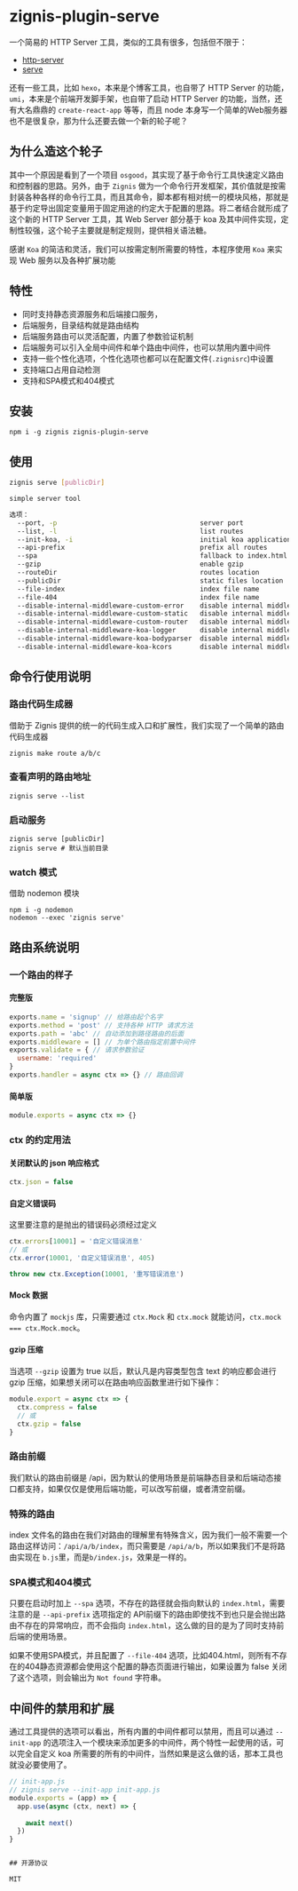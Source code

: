 # zignis-plugin-serve

一个简易的 HTTP Server 工具，类似的工具有很多，包括但不限于：

* [http-server](https://www.npmjs.com/package/http-server)
* [serve](https://www.npmjs.com/package/serve)

还有一些工具，比如 `hexo`，本来是个博客工具，也自带了 HTTP Server 的功能，`umi`，本来是个前端开发脚手架，也自带了启动 HTTP Server 的功能，当然，还有大名鼎鼎的 `create-react-app` 等等，而且 node 本身写一个简单的Web服务器也不是很复杂，那为什么还要去做一个新的轮子呢？

## 为什么造这个轮子

其中一个原因是看到了一个项目 `osgood`，其实现了基于命令行工具快速定义路由和控制器的思路。另外，由于 `Zignis` 做为一个命令行开发框架，其价值就是按需封装各种各样的命令行工具，而且其命令，脚本都有相对统一的模块风格，那就是基于约定导出固定变量用于固定用途的约定大于配置的思路。将二者结合就形成了这个新的 HTTP Server 工具，其 Web Server 部分基于 koa 及其中间件实现，定制性较强，这个轮子主要就是制定规则，提供相关语法糖。

感谢 `Koa` 的简洁和灵活，我们可以按需定制所需要的特性，本程序使用 `Koa` 来实现 Web 服务以及各种扩展功能

## 特性

* 同时支持静态资源服务和后端接口服务，
* 后端服务，目录结构就是路由结构
* 后端服务路由可以灵活配置，内置了参数验证机制
* 后端服务可以引入全局中间件和单个路由中间件，也可以禁用内置中间件
* 支持一些个性化选项，个性化选项也都可以在配置文件(`.zignisrc`)中设置
* 支持端口占用自动检测
* 支持和SPA模式和404模式

## 安装

```
npm i -g zignis zignis-plugin-serve
```

## 使用

```bash
zignis serve [publicDir]

simple server tool

选项：
  --port, -p                                    server port                                              [默认值: false]
  --list, -l                                    list routes
  --init-koa, -i                                initial koa application                                  [默认值: false]
  --api-prefix                                  prefix all routes                                       [默认值: "/api"]
  --spa                                         fallback to index.html
  --gzip                                        enable gzip
  --routeDir                                    routes location
  --publicDir                                   static files location
  --file-index                                  index file name                                   [默认值: "index.html"]
  --file-404                                    index file name                                          [默认值: false]
  --disable-internal-middleware-custom-error    disable internal middleware custom error
  --disable-internal-middleware-custom-static   disable internal middleware custom static
  --disable-internal-middleware-custom-router   disable internal middleware custom router
  --disable-internal-middleware-koa-logger      disable internal middleware koa-logger
  --disable-internal-middleware-koa-bodyparser  disable internal middleware koa-bodyparser
  --disable-internal-middleware-koa-kcors       disable internal middleware kcors
```

## 命令行使用说明

### 路由代码生成器

借助于 Zignis 提供的统一的代码生成入口和扩展性，我们实现了一个简单的路由代码生成器

```
zignis make route a/b/c
```

### 查看声明的路由地址

```
zignis serve --list
```

### 启动服务

```
zignis serve [publicDir]
zignis serve # 默认当前目录
```

### watch 模式

借助 nodemon 模块

```
npm i -g nodemon
nodemon --exec 'zignis serve'
```

## 路由系统说明

### 一个路由的样子

#### 完整版

```js
exports.name = 'signup' // 给路由起个名字
exports.method = 'post' // 支持各种 HTTP 请求方法
exports.path = 'abc' // 自动添加到路径路由的后面
exports.middleware = [] // 为单个路由指定前置中间件
exports.validate = { // 请求参数验证
  username: 'required'
}
exports.handler = async ctx => {} // 路由回调
```

#### 简单版

```js
module.exports = async ctx => {}
```

### ctx 的约定用法

#### 关闭默认的 json 响应格式

```js
ctx.json = false
```

#### 自定义错误码

这里要注意的是抛出的错误码必须经过定义

```js
ctx.errors[10001] = '自定义错误消息'
// 或
ctx.error(10001, '自定义错误消息', 405)

throw new ctx.Exception(10001, '重写错误消息')
```

#### Mock 数据

命令内置了 `mockjs` 库，只需要通过 `ctx.Mock` 和 `ctx.mock` 就能访问，`ctx.mock === ctx.Mock.mock`。

#### gzip 压缩

当选项 `--gzip` 设置为 true 以后，默认凡是内容类型包含 text 的响应都会进行 gzip 压缩，如果想关闭可以在路由响应函数里进行如下操作：

```js
module.export = async ctx => {
  ctx.compress = false
  // 或
  ctx.gzip = false
}
```

### 路由前缀

我们默认的路由前缀是 /api，因为默认的使用场景是前端静态目录和后端动态接口都支持，如果仅仅是使用后端功能，可以改写前缀，或者清空前缀。

### 特殊的路由

index 文件名的路由在我们对路由的理解里有特殊含义，因为我们一般不需要一个路由这样访问：`/api/a/b/index`，而只需要是 `/api/a/b`，所以如果我们不是将路由实现在 `b.js`里，而是`b/index.js`，效果是一样的。

### SPA模式和404模式

只要在启动时加上 `--spa` 选项，不存在的路径就会指向默认的 `index.html`，需要注意的是 `--api-prefix` 选项指定的 API前缀下的路由即使找不到也只是会抛出路由不存在的异常响应，而不会指向 `index.html`，这么做的目的是为了同时支持前后端的使用场景。

如果不使用SPA模式，并且配置了 `--file-404` 选项，比如404.html，则所有不存在的404静态资源都会使用这个配置的静态页面进行输出，如果设置为 false 关闭了这个选项，则会输出为 `Not found` 字符串。

## 中间件的禁用和扩展

通过工具提供的选项可以看出，所有内置的中间件都可以禁用，而且可以通过 `--init-app` 的选项注入一个模块来添加更多的中间件，两个特性一起使用的话，可以完全自定义 koa 所需要的所有的中间件，当然如果是这么做的话，那本工具也就没必要使用了。

```js
// init-app.js
// zignis serve --init-app init-app.js
module.exports = (app) => {
  app.use(async (ctx, next) => {
    
    await next()
  })
}


## 开源协议

MIT